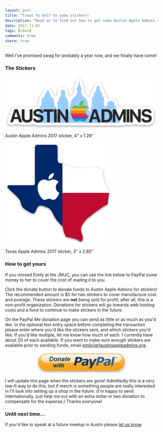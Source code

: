 ```yaml
---
layout: post
title: "Treat Yo Self to some stickers"
description: "Read on to find out how to get some Austin Apple Admins stickers."
date: 2017-11-03
tags: [news]
comments: true
share: true
---
```


Well I've promised swag for probably a year now, and we finally have some! 

### The Stickers

<img src="/assets/images/1225356.png" style="width:500px; max-width:100%;" />

Austin Apple Admins 2017 sticker, 4" x 1.28"

<img src="/assets/images/1225357.png" style="width:350px; max-width:100%;" />

Texas Apple Admins 2017 sticker, 3" x 2.85"

### How to get yours

If you missed Emily at the JNUC, you can use the link below to PayPal some money to her to cover the cost of mailing it to you.

Click the donate button to donate funds to Austin Apple Admins for stickers! The recommended amount is $5 for two stickers to cover manufacture cost and postage. These stickers are **not** being sold for profit; after all, this is a non-profit organization. Donations for stickers will go towards web hosting costs and a fund to continue to make stickers in the future. 

On the PayPal Me donation page you can send as little or as much as you'd like. In the optional text entry space before completing the transaction please enter where you'd like the stickers sent, and which stickers you'd like. If you'd like multiple, let me know how much of each. I currently have about 20 of each available. If you want to make sure enough stickers are available prior to sending funds, email <a href="mailto:emily@austinappleadmins.org?subject=Sticker Stock Check">emily[at]austinappleadmins.org</a>.

<div align="center"><a href="https://www.paypal.me/modtitan/5" target="_blank"><img src="/assets/images/donate-with-paypal.jpg" style="width:300px; max-width:100%;" /></a></div>

I will update this page when the stickers are gone! Admittedly this is a very low-fi way to do this, but if merch is something people are really interested in I'll look into setting up a shop in the future. (I'm happy to send internationally, just help me out with an extra dollar or two donation to compensate for the expense.) Thanks everyone!

### Until next time...

If you'd like to speak at a future meetup in Austin please [let us know](https://goo.gl/forms/SlplkdmkkyKpG7982).
